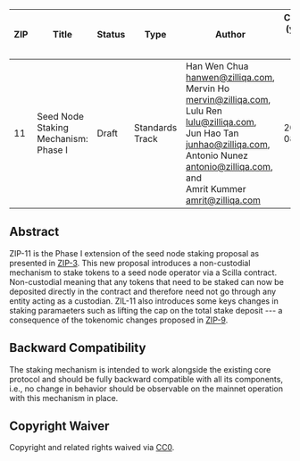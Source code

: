 | ZIP | Title | Status | Type  | Author| Created (yyyy-mm-dd) | Updated (yyyy-mm-dd) |
| --- | ---------------------------- | ------ | ----- | ----------------- | -------------------- | -------------------- |
| 11   | Seed Node Staking Mechanism: Phase I | Draft  | Standards Track | Han Wen Chua <hanwen@zilliqa.com>, <br> Mervin Ho <mervin@zilliqa.com>, <br> Lulu Ren <lulu@zilliqa.com>, <br> Jun Hao Tan <junhao@zilliqa.com>, <br> Antonio Nunez <antonio@zilliqa.com>,  and <br> Amrit Kummer <amrit@zilliqa.com> | 2020-08-17| 2020-08-17|


## Abstract

ZIP-11 is the Phase I extension of the seed node staking proposal as presented in [ZIP-3](https://github.com/Zilliqa/ZIP/blob/master/zips/zip-3.md). This new proposal introduces a non-custodial mechanism to stake tokens to a seed node operator via a Scilla contract. Non-custodial meaning that any tokens that need to be staked can now be deposited directly in the contract and therefore need not go through any entity acting as a custodian. ZIL-11 also introduces some keys changes in staking paramaeters such as lifting the cap on the total stake deposit --- a consequence of the tokenomic changes proposed in [ZIP-9](https://github.com/Zilliqa/ZIP/blob/zip-9/zips/zip-9.md).


## Backward Compatibility

The staking mechanism is intended to work alongside the existing core protocol and should be fully backward compatible with all its components, i.e., no change in behavior should be observable on the mainnet operation with this mechanism in place.

## Copyright Waiver

Copyright and related rights waived via [CC0](https://creativecommons.org/publicdomain/zero/1.0/).

